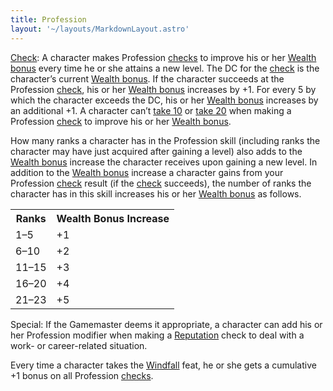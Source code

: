 ```yaml
---
title: Profession
layout: '~/layouts/MarkdownLayout.astro'
---
```

[Check](/modern.d20.srd/skills/skill.basics): A character makes
Profession [checks](/modern.d20.srd/skills/skill.basics) to improve
his or her [Wealth bonus](/modern.d20.srd/wealth/wealth.bonus) every time he
or she attains a new level. The DC for the
[check](/modern.d20.srd/skills/skill.basics) is the character’s
current [Wealth bonus](/modern.d20.srd/wealth/wealth.bonus). If the character
succeeds at the Profession
[check](/modern.d20.srd/skills/skill.basics), his or her [Wealth bonus](/modern.d20.srd/wealth/wealth.bonus) increases by +1. For every 5 by
which the character exceeds the DC, his or her [Wealth bonus](/modern.d20.srd/wealth/wealth.bonus) increases by an additional +1. A
character can’t [take 10](/modern.d20.srd/skills/skill.basics) or
[take 20](/modern.d20.srd/skills/skill.basics) when making a
Profession [check](/modern.d20.srd/skills/skill.basics) to improve
his or her [Wealth bonus](/modern.d20.srd/wealth/wealth.bonus).

How many ranks a character has in the Profession skill (including ranks the
character may have just acquired after gaining a level) also adds to the
[Wealth bonus](/modern.d20.srd/wealth/wealth.bonus) increase the character
receives upon gaining a new level. In addition to the [Wealth bonus](/modern.d20.srd/wealth/wealth.bonus) increase a character gains from
your Profession [check](/modern.d20.srd/skills/skill.basics) result
(if the [check](/modern.d20.srd/skills/skill.basics) succeeds), the
number of ranks the character has in this skill increases his or her [Wealth bonus](/modern.d20.srd/wealth/wealth.bonus) as follows.


<table> <tr><th>Ranks</th> <th>Wealth Bonus Increase</th> </tr> <tr><td> 1–5</td><td> +1 </td></tr> <tr class="shaded"><td> 6–10</td><td> +2 </td></tr> <tr><td> 11–15</td><td> +3 </td></tr> <tr class="shaded"><td> 16–20</td><td> +4 </td></tr> <tr><td> 21–23</td><td> +5 </td></tr> </table>



Special: If the Gamemaster deems it appropriate, a character can add his or
her Profession modifier when making a [Reputation](/modern.d20.srd/reputation)
check to deal with a work- or career-related situation.

Every time a character takes the [Windfall](/modern.d20.srd/feats/windfall)
feat, he or she gets a cumulative +1 bonus on all Profession
[checks](/modern.d20.srd/skills/skill.basics).

